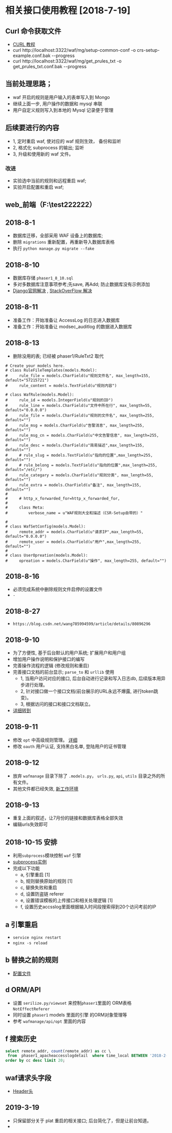 # 相关接口使用教程 [2018-7-19]


## Curl 命令获取文件
- [CURL 教程](http://man.linuxde.net/curl)
- curl http://localhost:3322/waf/mg/setup-common-conf -o crs-setup-example.conf.bak --progress 
- curl http://localhost:3322/waf/mg/get_prules_txt -o get_prules_txt.conf.bak --progress 

## 当前处理思路；
- waf 开启的规则是用户输入的表单写入到 Mongo
- 继续上面一步, 用户操作的数据和 mysql 串联
- 用户自定义规则写入到本地的 Mysql 记录便于管理

## 后续要进行的内容
- 1, 定时重启 waf, 使对应的 waf 规则生效， 备份和监听
- 2, 格式化 subprocess 的输出; 监听
- 3, 升级和使用新的 waf 文件。

### 改进
- 实验选中当前的规则和远程重启 waf;
- 实验开启配置和重启 waf;

## web_前端（F:\test222222）


## 2018-8-1 
- 数据库迁移，全部采用 WAF 设备上的数据库;
- 删除 `migrations` 重新配置，再重新导入数据库表格
- 执行 `python manage.py migrate --fake`


## 2018-8-10
- 数据库存储 `phaser1_8_10.sql`
- 多对多数据库注意事项参考;先save, 再Add; 防止数据库没有示例添加
- [Django官网解决](https://docs.djangoproject.com/en/1.11/topics/db/examples/many_to_many/) ,
 [StackOverFlow 解决](https://stackoverflow.com/questions/7837033/valueerror-cannot-add-instance-is-on-database-default-value-is-on-databas/7999014)
 
 
## 2018-8-11
- 准备工作：开始准备让 AccessLog 的日志进入数据库
- 准备工作：开始准备让 modsec_auditlog 的数据进入数据库


## 2018-8-13 
- 删除没用的表; 已经被 phaser1/RuleTxt2 取代

```
# Create your models here.
# class RuleFileTemplates(models.Model):
#     rule_file = models.CharField(u"规则文件名", max_length=155, default="57215721")
#     rule_content = models.TextField(u"规则内容")

# class WafRule(models.Model):
#     rule_id = models.IntegerField(u"规则的ID")
#     rule_line = models.CharField(u"文件中所在行", max_length=55, default="0.0.0.0")
#     rule_file = models.CharField(u"规则的文件名", max_length=255,  default="")
#     rule_msg = models.CharField(u"告警消息", max_length=255,  default="")
#     rule_msg_cn = models.CharField(u"中文告警信息", max_length=255,  default="")
#     rule_desc = models.CharField(u"简易描述",max_length=155, default="")
#     # rule_slug = models.TextField(u"指向的位置",max_length=255, default="")
#     # rule_belong = models.TextField(u"指向的位置",max_length=255, default="/etc/")
#     rule_categary = models.CharField(u"规则分类", max_length=55, default="")
#     rule_extra = models.CharField(u"备注", max_length=155, default="")
#
#     # http_x_forwarded_for=http_x_forwarded_for,
#
#     class Meta:
#         verbose_name = u"WAF规则大全和描述（CSR-Setup自带的）"

#
# class WafSetConfig(models.Model):
#     remote_addr = models.CharField(u"请求IP",max_length=55, default="0.0.0.0")
#     remote_user = models.CharField(u"用户",max_length=255,  default="")
#
# class UserOpreation(models.Model):
#     opreation = models.CharField(u"操作", max_length=255, default="")
```

## 2018-8-16
- 必须完成系统中删除规则文件启停的设置文件
- `-`

## 2018-8-27
-  `https://blog.csdn.net/wang785994599/article/details/80896296`

## 2018-9-10
- 为了方便性, 基于后台默认的用户系统; 扩展用户和用户组
- 增加用户操作说明和保护接口的编写
- 完善操作流程的逻辑 (修改规则和重启)
- 完善接口文档的前台显示; `parse_to` 和 `urllib` 使用
  - 1, 当用户访问对应的接口, 后台自动进行记录和写入日志db, 后续版本用异步进行处理。
  - 2, 针对接口做一个接口文档(前台展示的URL永远不爆露, 进行token跳变)。
  - 3, 根据访问的接口和接口文档联立。
- [详细转到](../api/readme.md)

## 2018-9-11
- 修改 `opt` 中高级规则管理。 [详细](./api/opt/readme.md)
- 修改 `oauth` 用户认证, 支持黑白名单, 登陆用户的证书管理

## 2018-9-12
- 放弃 `wafmanage` 目录下除了 `.models.py`， `urls.py`, `api`, `utils` 目录之外的所有文件。
- 其他文件都已经失效, [新工作环境](./api/readme.md)

## 2018-9-13
- 重复上面的叙述，让7月份的链接和数据库表格全部失效
- 编辑urls失效即可

## 2018-10-15 安排
- 利用`subprocess`模块控制 `waf` 引擎
- [subprocess实例](./dprocess.py)
- 完成以下功能
  - a, 引擎重启 [1]
  - b, 规则替换原始的规则  [1]
  - c, 替换失败和重启
  - d, 设置防盗链 referer
  - e, 设置错误模板的上传接口和相关处理逻辑  [1]
  - f, 设置历史accsslog里面根据输入时间段搜索得到20个访问考前的IP


## a 引擎重启
- `service nginx restart`
- `nginx -s reload`

## b 替换之前的规则
- [配置文件](./api/plat/configs/config.ini)

## d ORM/API
- 设置 `serilize.py/viewset` 来控制`phaser1`里面的 ORM表格 `NotEffectReferer` 
- 同时设置 `phaser1` models 里面的引擎 的ORM对象管理等
- 参考 `wafmanage/api/opt` 里面的内容

## f 搜索历史
```sql
select remote_addr, count(remote_addr) as cc \
 from  phaser1_apacheaccesslogdetail  where time_local BETWEEN '2018-2-3' and '2018-5-2' group by remote_addr \ 
order by cc desc limit 20;
```

## waf请求头字段
- [Header头](https://developer.mozilla.org/zh-CN/docs/Web/HTTP/Headers)


## 2019-3-19
- 只保留部分关于 plat 重启的相关接口; 后台简化了，但是让前台知道。
- 